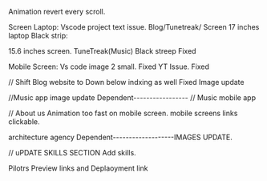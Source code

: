 Animation revert every scroll.

Screen Laptop:
Vscode project text issue.
Blog/Tunetreak/ Screen 17 inches laptop
Black strip:

15.6 inches screen.
TuneTreak(Music) Black streep   Fixed

Mobile Screen:
Vs code 
image 2 small.    Fixed
YT Issue.         Fixed 

// Shift 
Blog website to Down below indxing as well  Fixed
Image update

//Music app image update
Dependent-----------------  // Music mobile app

// About us Animation too fast on mobile screen.
mobile screens links clickable.

architecture agency 
Dependent-------------------IMAGES UPDATE.

// uPDATE SKILLS SECTION
  Add skills.
  
Pilotrs Preview links and Deplaoyment link 
